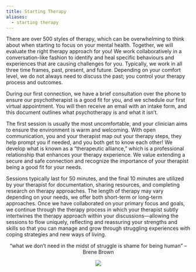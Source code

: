 ```yaml
---
title: Starting Therapy
aliases:
  - starting therapy
---
```


There are over 500 styles of therapy, which can be overwhelming to think about when starting to focus on your mental health. Together, we will evaluate the right therapy approach for you! We work collaboratively in a conversation-like fashion to identify and heal specific behaviours and experiences that are causing challenges for you. Typically, we work in all three time frames, past, present, and future. Depending on your comfort level, we do not always need to discuss the past; you control your therapy process and outcomes.

During our first connection, we have a brief consultation over the phone to ensure our psychotherapist is a good fit for you, and we schedule our first virtual appointment. You will then receive an email with an intake form, and this document outlines what psychotherapy is and what it isn’t.

The first session is usually the most uncomfortable, and your clinician aims to ensure the environment is warm and welcoming. With open communication, you and your therapist map out your therapy steps, they help prompt you if needed, and you both get to know each other! We develop what is known as a “therapeutic alliance,” which is a professional relationship that enhances your therapy experience. We value extending a  secure and safe connection and recognize the importance of your therapist being a good fit for your needs.

Sessions typically last for 50 minutes, and the final 10 minutes are utilized by your therapist for documentation, sharing resources, and completing research on therapy approaches. The length of therapy may vary depending on your needs, we offer both short-term or long-term approaches. Once we have collaborated on your primary focus and goals, we continue through the therapy process in which your therapist subtly intertwines the therapy approach within your discussions—allowing the sessions to flow uniquely, reflecting and reassuring your strengths and skills so that you can manage and grow through struggling experiences with coping strategies and new ways of living.

<div style="text-align:center">
<p>“what we don’t need in the midst of struggle is shame for being human” – Brene Brown</p>
<img src="https://www.everybodystalkingtherapy.ca/eth2.png"/>  
</div>